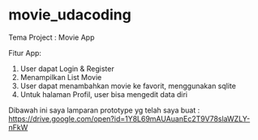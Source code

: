 # movie_udacoding

Tema Project : Movie App

Fitur App:
1. User dapat Login & Register
2. Menampilkan List Movie
3. User dapat menambahkan movie ke favorit, menggunakan sqlite
4. Untuk halaman Profil, user bisa mengedit data diri

Dibawah ini saya lamparan prototype yg telah saya buat :
https://drive.google.com/open?id=1Y8L69mAUAuanEc2T9V78slaWZLY-nFkW
